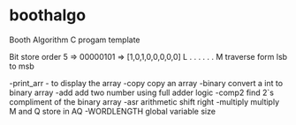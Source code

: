 # boothalgo
Booth Algorithm C progam template

Bit store order
5 => 00000101 => [1,0,1,0,0,0,0,0]
                  L . . . . . . M
traverse form lsb to msb
 
-print_arr - to display the array
-copy copy an array
-binary convert a int to binary array
-add add two number using full adder logic
-comp2 find 2`s compliment of the binary array
-asr arithmetic shift right
-multiply multiply M and Q store in AQ
-WORDLENGTH global variable size
